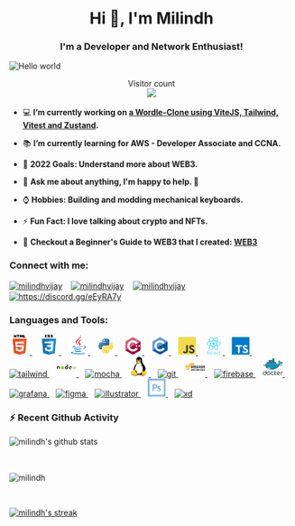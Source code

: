<h1 align="center">Hi 👋, I'm Milindh</h1>
<h3 align="center">I'm a Developer and Network Enthusiast!</h3>


<img src="https://raw.githubusercontent.com/sagar-viradiya/sagar-viradiya/master/resources/banner.png" alt="Hello world">

<p align="center"> 
  Visitor count<br>
  <img src="https://profile-counter.glitch.me/milindhvijay/count.svg" />
</p>

- 💻 **I’m currently working on [a Wordle-Clone using ViteJS, Tailwind, Vitest and Zustand](https://github.com/milindhvijay/Wordle-Clone/tree/vitejs-version).**

- 📚 **I’m currently learning for AWS - Developer Associate and CCNA.**

- 🥅 **2022 Goals: Understand more about WEB3.**

- 💬 **Ask me about anything, I'm happy to help. 🙂**

- ⌚ **Hobbies: Building and modding mechanical keyboards.**

- ⚡ **Fun Fact: I love talking about crypto and NFTs.**

- 📝 **Checkout a Beginner's Guide to WEB3 that I created: [WEB3](https://tangy-artichoke-dae.notion.site/Beginner-s-Guide-to-WEB3-194627c0b72b474d8248b18c1bb37fc0)**

<h3 align="left">Connect with me:</h3>
<p align="left">
<a href="https://linkedin.com/in/milindhvijay" target="blank"><img align="center" src="https://raw.githubusercontent.com/rahuldkjain/github-profile-readme-generator/master/src/images/icons/Social/linked-in-alt.svg" alt="milindhvijay" height="28" width="32" /></a>
&nbsp;&nbsp;
<a href="https://instagram.com/milindhvijay" target="blank"><img align="center" src="https://raw.githubusercontent.com/rahuldkjain/github-profile-readme-generator/master/src/images/icons/Social/instagram.svg" alt="milindhvijay" height="28" width="36" /></a>
&nbsp;&nbsp;
<a href="https://twitter.com/milindhvijay" target="blank"><img align="center" src="https://raw.githubusercontent.com/rahuldkjain/github-profile-readme-generator/master/src/images/icons/Social/twitter.svg" alt="milindhvijay" height="30" width="36" /></a>
&nbsp;&nbsp;
<a href="https://discord.gg/https://discord.gg/eEyRA7y" target="blank"><img align="center" src="https://raw.githubusercontent.com/rahuldkjain/github-profile-readme-generator/master/src/images/icons/Social/discord.svg" alt="https://discord.gg/eEyRA7y" height="30" width="36" /></a>
</p>

<h3 align="left">Languages and Tools:</h3>
<p align="left"> 
<a href="https://www.w3.org/html/" target="_blank" rel="noreferrer"> <img src="https://raw.githubusercontent.com/devicons/devicon/master/icons/html5/html5-original-wordmark.svg" alt="html5" width="36" height="36"/> </a>
&nbsp;&nbsp;
<a href="https://www.w3schools.com/css/" target="_blank" rel="noreferrer"> <img src="https://raw.githubusercontent.com/devicons/devicon/master/icons/css3/css3-original-wordmark.svg" alt="css3" width="36" height="36"/> </a>
&nbsp;&nbsp;
<a href="https://www.java.com" target="_blank" rel="noreferrer"> <img src="https://raw.githubusercontent.com/devicons/devicon/master/icons/java/java-original.svg" alt="java" width="36" height="36"/> </a>
&nbsp;&nbsp;
<a href="https://www.python.org" target="_blank" rel="noreferrer"> <img src="https://raw.githubusercontent.com/devicons/devicon/master/icons/python/python-original.svg" alt="python" width="32" height="32"/> </a>
&nbsp;&nbsp;
<a href="https://www.w3schools.com/cpp/" target="_blank" rel="noreferrer"> <img src="https://raw.githubusercontent.com/devicons/devicon/master/icons/cplusplus/cplusplus-original.svg" alt="cplusplus" width="32" height="32"/> </a>
&nbsp;&nbsp;
<a href="https://www.cprogramming.com/" target="_blank" rel="noreferrer"> <img src="https://raw.githubusercontent.com/devicons/devicon/master/icons/c/c-original.svg" alt="c" width="32" height="32"/> </a>
&nbsp;&nbsp;
<a href="https://developer.mozilla.org/en-US/docs/Web/JavaScript" target="_blank" rel="noreferrer"> <img src="https://raw.githubusercontent.com/devicons/devicon/master/icons/javascript/javascript-original.svg" alt="javascript" width="32" height="32"/> </a>
&nbsp;&nbsp;
<a href="https://reactjs.org/" target="_blank" rel="noreferrer"> <img src="https://raw.githubusercontent.com/devicons/devicon/master/icons/react/react-original-wordmark.svg" alt="react" width="32" height="32"/> </a>
&nbsp;&nbsp;
<a href="https://www.typescriptlang.org/" target="_blank" rel="noreferrer"> <img src="https://raw.githubusercontent.com/devicons/devicon/master/icons/typescript/typescript-original.svg" alt="typescript" width="32" height="32"/> </a>
&nbsp;&nbsp;
<a href="https://tailwindcss.com/" target="_blank" rel="noreferrer"> <img src="https://www.vectorlogo.zone/logos/tailwindcss/tailwindcss-icon.svg" alt="tailwind" width="36" height="36"/> </a>
&nbsp;&nbsp;
<a href="https://nodejs.org" target="_blank" rel="noreferrer"> <img src="https://raw.githubusercontent.com/devicons/devicon/master/icons/nodejs/nodejs-original-wordmark.svg" alt="nodejs" width="36" height="36"/> </a>
&nbsp;&nbsp;
<a href="https://mochajs.org" target="_blank" rel="noreferrer"> <img src="https://www.vectorlogo.zone/logos/mochajs/mochajs-icon.svg" alt="mocha" width="36" height="36"/> </a>
&nbsp;&nbsp;
<a href="https://www.linux.org/" target="_blank" rel="noreferrer"> <img src="https://raw.githubusercontent.com/devicons/devicon/master/icons/linux/linux-original.svg" alt="linux" width="36" height="36"/> </a> 
&nbsp;&nbsp;
<a href="https://git-scm.com/" target="_blank" rel="noreferrer"> <img src="https://www.vectorlogo.zone/logos/git-scm/git-scm-icon.svg" alt="git" width="36" height="36"/> </a>
&nbsp;&nbsp;
<a href="https://aws.amazon.com" target="_blank" rel="noreferrer"> <img src="https://raw.githubusercontent.com/devicons/devicon/master/icons/amazonwebservices/amazonwebservices-original-wordmark.svg" alt="aws" width="36" height="36"/> </a>
&nbsp;&nbsp;
<a href="https://firebase.google.com/" target="_blank" rel="noreferrer"> <img src="https://www.vectorlogo.zone/logos/firebase/firebase-icon.svg" alt="firebase" width="32" height="32"/> </a>
&nbsp;&nbsp;
<a href="https://www.docker.com/" target="_blank" rel="noreferrer"> <img src="https://raw.githubusercontent.com/devicons/devicon/master/icons/docker/docker-original-wordmark.svg" alt="docker" width="36" height="36"/> </a>
&nbsp;&nbsp;
<a href="https://grafana.com" target="_blank" rel="noreferrer"> <img src="https://www.vectorlogo.zone/logos/grafana/grafana-icon.svg" alt="grafana" width="32" height="32"/>  </a>
&nbsp;&nbsp;
<a href="https://www.figma.com/" target="_blank" rel="noreferrer"> <img src="https://www.vectorlogo.zone/logos/figma/figma-icon.svg" alt="figma" width="32" height="32"/> </a> 
&nbsp;&nbsp;  
<a href="https://www.adobe.com/in/products/illustrator.html" target="_blank" rel="noreferrer"> <img src="https://www.vectorlogo.zone/logos/adobe_illustrator/adobe_illustrator-icon.svg" alt="illustrator" width="32" height="32"/> </a>   
&nbsp;&nbsp;
<a href="https://www.photoshop.com/en" target="_blank" rel="noreferrer"> <img src="https://raw.githubusercontent.com/devicons/devicon/master/icons/photoshop/photoshop-line.svg" alt="photoshop" width="32" height="32"/> </a>  
&nbsp;&nbsp;
<a href="https://www.adobe.com/products/xd.html" target="_blank" rel="noreferrer"> <img src="https://cdn.worldvectorlogo.com/logos/adobe-xd.svg" alt="xd" width="32" height="32"/> </a> 
</p>

### :zap: Recent Github Activity

<p><img align="center" widht="350" height="200" alt="milindh's github stats" src="https://github-readme-stats.vercel.app/api?username=milindhvijay&show_icons=true&include_all_commits=true&theme=buefy&hide_border=false&title_color=#fa8b00&icon_color=FFE400&bg_color=09131B&text_color=ffffff&border_color=0c1a25" /> </p> 
<br>
<p><img align="center" width="60%" src="https://github-readme-stats.vercel.app/api/top-langs?username=milindhvijay&show_icons=true&locale=en&layout=compact&title_color=#fa8b00&icon_color=FFE400&bg_color=09131B&text_color=ffffff&border_color=0c1a25" alt="milindh" /></p>
<br>
<p align="left">
    <a href="https://github.com/SubhamRaoniar28/github-readme-streak-stats">
        <img title="🔥 Get streak stats for your profile at git.io/streak-stats" alt="milindh's streak" src="https://github-readme-streak-stats.herokuapp.com/?user=milindhvijay&theme=highcontrast&hide_border=true&stroke=0000&background=09131B"/>
    </a>
</p>
